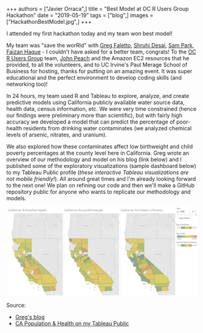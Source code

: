 +++
authors = ["Javier Orraca",]
title = "Best Model at OC R Users Group Hackathon"
date = "2019-05-19"
tags = ["blog",]
images = ["HackathonBestModel.jpg",]
+++

I attended my first hackathon today and my team won best model!
<!--more-->
My team was "save the worRld" with [Greg Faletto](https://www.linkedin.com/in/gregfaletto/), [Shruhi Desai](https://www.linkedin.com/in/shruhi/), [Sam Park](https://www.linkedin.com/in/sampark917/), [Faizan Haque](https://www.linkedin.com/in/syedfhaque/) - I couldn't have asked for a better team, congrats! To the [OC R Users Group](https://ocrug.org/) team, [John Peach](https://www.linkedin.com/in/jpeach/) and the Amazon EC2 resources that he provided, to all the volunteers, and to UC Irvine's Paul Merage School of Business for hosting, thanks for putting on an amazing event. It was super educational and the perfect environment to develop coding skills (and networking too)!

In 24 hours, my team used R and Tableau to explore, analyze, and create predictive models using California publicly available water source data, health data, census information, etc. We were very time constrained (hence our findings were preliminary more than scientific), but with fairly high accuracy we developed a model that can predict the percentage of poor-health residents from drinking water contaminates (we analyzed chemical levels of arsenic, nitrates, and uranium).

We also explored how these contaminates affect low birthweight and child poverty percentages at the county level here in California. Greg wrote an overview of our methodology and model on his blog (link below) and I published some of the exploratory visualizations (sample dashboard below) to my Tableau Public profile (_these interactive Tableau visualizations are not mobile friendly!_). All around great times and I'm already looking forward to the next one! We plan on refining our code and then we'll make a GitHub repository public for anyone who wants to replicate our methodology and models.

![](https://raw.githubusercontent.com/JavOrraca/Home/gh-pages/assets/img/CaliforniaHealthTableau.jpg)

Source:

* [Greg's blog](https://gregoryfaletto.com/2019/05/19/our-entry-in-the-ocrug-hackathon-2019/)
* [CA Population & Health on my Tableau Public](https://public.tableau.com/profile/javier.orraca#!/vizhome/CaliforniaPopulationExploration/MalebyCounty)
